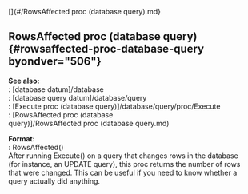 []{#/RowsAffected proc (database query).md}    
## RowsAffected proc (database query) {#rowsaffected-proc-database-query byondver="506"}    
**See also:**    
:   [database datum]/database    
:   [database query datum]/database/query    
:   [Execute proc (database query)]/database/query/proc/Execute    
:   [RowsAffected proc (database    
    query)]/RowsAffected proc (database query.md)    
<!-- -->    
**Format:**    
:   RowsAffected()    
After running Execute() on a query that changes rows in the database    
(for instance, an UPDATE query), this proc returns the number of rows    
that were changed. This can be useful if you need to know whether a    
query actually did anything.  